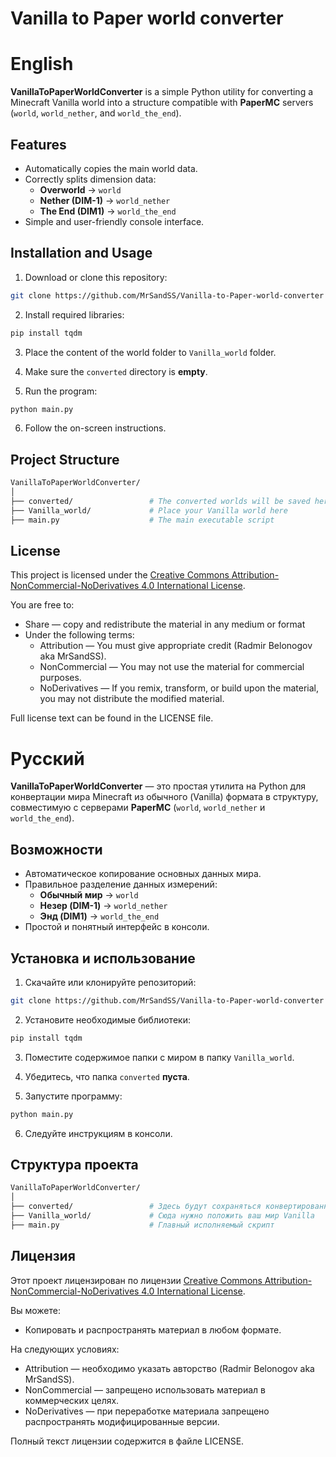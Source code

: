 # Vanilla to Paper world converter


# English

**VanillaToPaperWorldConverter** is a simple Python utility for converting a Minecraft Vanilla world into a structure compatible with **PaperMC** servers (`world`, `world_nether`, and `world_the_end`).

## Features

- Automatically copies the main world data.
- Correctly splits dimension data:
  - **Overworld** → `world`
  - **Nether (DIM-1)** → `world_nether`
  - **The End (DIM1)** → `world_the_end`
- Simple and user-friendly console interface.

## Installation and Usage

1. Download or clone this repository:

```bash
git clone https://github.com/MrSandSS/Vanilla-to-Paper-world-converter
```

2. Install required libraries:

```bash
pip install tqdm
```

3. Place the content of the world folder to `Vanilla_world` folder.

4. Make sure the `converted` directory is **empty**.

5. Run the program:

```bash
python main.py
```

6. Follow the on-screen instructions.

## Project Structure

```bash
VanillaToPaperWorldConverter/
│
├── converted/                 # The converted worlds will be saved here
├── Vanilla_world/             # Place your Vanilla world here
├── main.py                    # The main executable script
```

## License

This project is licensed under the [Creative Commons Attribution-NonCommercial-NoDerivatives 4.0 International License](https://creativecommons.org/licenses/by-nc-nd/4.0/).

You are free to:
- Share — copy and redistribute the material in any medium or format
- Under the following terms:
  - Attribution — You must give appropriate credit (Radmir Belonogov aka MrSandSS).
  - NonCommercial — You may not use the material for commercial purposes.
  - NoDerivatives — If you remix, transform, or build upon the material, you may not distribute the modified material.

Full license text can be found in the LICENSE file.



# Русский

**VanillaToPaperWorldConverter** — это простая утилита на Python для конвертации мира Minecraft из обычного (Vanilla) формата в структуру, совместимую с серверами **PaperMC** (`world`, `world_nether` и `world_the_end`).

## Возможности

- Автоматическое копирование основных данных мира.
- Правильное разделение данных измерений:
  - **Обычный мир** → `world`
  - **Незер (DIM-1)** → `world_nether`
  - **Энд (DIM1)** → `world_the_end`
- Простой и понятный интерфейс в консоли.

## Установка и использование

1. Скачайте или клонируйте репозиторий:

```bash
git clone https://github.com/MrSandSS/Vanilla-to-Paper-world-converter
```

2. Установите необходимые библиотеки:

```bash
pip install tqdm
```

3. Поместите содержимое папки с миром в папку `Vanilla_world`.

4. Убедитесь, что папка `converted` **пуста**.

5. Запустите программу:

```bash
python main.py
```

6. Следуйте инструкциям в консоли.

## Структура проекта

```bash
VanillaToPaperWorldConverter/
│
├── converted/                 # Здесь будут сохраняться конвертированные миры
├── Vanilla_world/             # Сюда нужно положить ваш мир Vanilla
├── main.py                    # Главный исполняемый скрипт
```

## Лицензия

Этот проект лицензирован по лицензии [Creative Commons Attribution-NonCommercial-NoDerivatives 4.0 International License](https://creativecommons.org/licenses/by-nc-nd/4.0/).

Вы можете:
- Копировать и распространять материал в любом формате.

На следующих условиях:
- Attribution — необходимо указать авторство (Radmir Belonogov aka MrSandSS).
- NonCommercial — запрещено использовать материал в коммерческих целях.
- NoDerivatives — при переработке материала запрещено распространять модифицированные версии.

Полный текст лицензии содержится в файле LICENSE.
